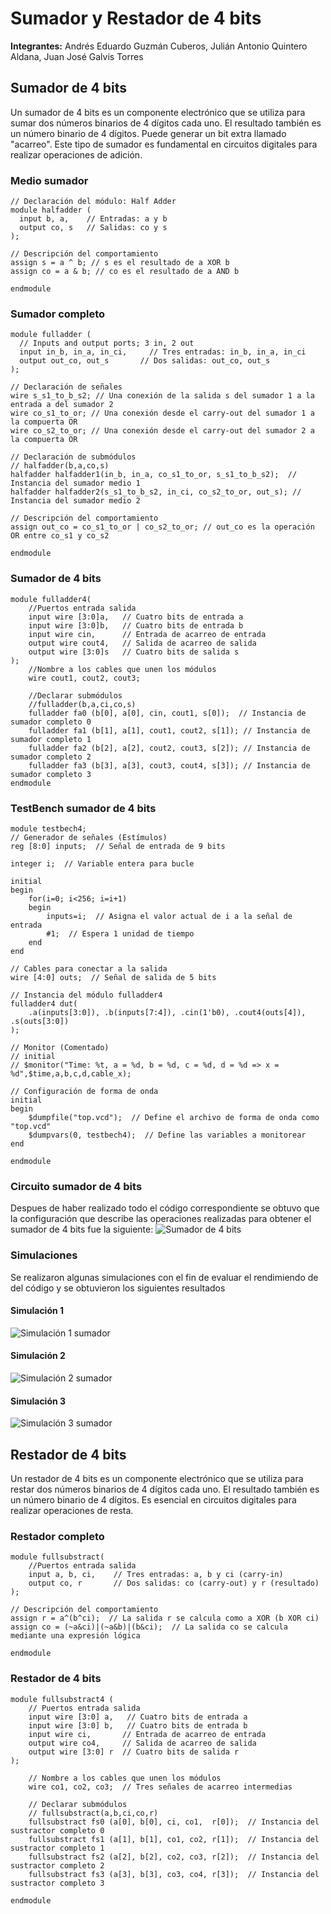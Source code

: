 # Sumador y Restador de 4 bits
**Integrantes:** Andrés Eduardo Guzmán Cuberos, Julián Antonio Quintero Aldana, Juan José Galvis Torres
## Sumador de 4 bits
Un sumador de 4 bits es un componente electrónico que se utiliza para sumar dos números binarios de 4 dígitos cada uno. El resultado también es un número binario de 4 dígitos. Puede generar un bit extra llamado "acarreo". Este tipo de sumador es fundamental en circuitos digitales para realizar operaciones de adición.
### Medio sumador
```
// Declaración del módulo: Half Adder
module halfadder (
  input b, a,    // Entradas: a y b
  output co, s   // Salidas: co y s
);

// Descripción del comportamiento
assign s = a ^ b; // s es el resultado de a XOR b
assign co = a & b; // co es el resultado de a AND b

endmodule
```
### Sumador completo
```
module fulladder (
  // Inputs and output ports; 3 in, 2 out
  input in_b, in_a, in_ci,     // Tres entradas: in_b, in_a, in_ci
  output out_co, out_s       // Dos salidas: out_co, out_s
);

// Declaración de señales
wire s_s1_to_b_s2; // Una conexión de la salida s del sumador 1 a la entrada a del sumador 2
wire co_s1_to_or; // Una conexión desde el carry-out del sumador 1 a la compuerta OR
wire co_s2_to_or; // Una conexión desde el carry-out del sumador 2 a la compuerta OR

// Declaración de submódulos
// halfadder(b,a,co,s)
halfadder halfadder1(in_b, in_a, co_s1_to_or, s_s1_to_b_s2);  // Instancia del sumador medio 1
halfadder halfadder2(s_s1_to_b_s2, in_ci, co_s2_to_or, out_s); // Instancia del sumador medio 2

// Descripción del comportamiento
assign out_co = co_s1_to_or | co_s2_to_or; // out_co es la operación OR entre co_s1 y co_s2

endmodule
```
### Sumador de 4 bits
```
module fulladder4( 
	//Puertos entrada salida
	input wire [3:0]a,   // Cuatro bits de entrada a
	input wire [3:0]b,   // Cuatro bits de entrada b
	input wire cin,      // Entrada de acarreo de entrada
	output wire cout4,   // Salida de acarreo de salida
	output wire [3:0]s   // Cuatro bits de salida s
);
	//Nombre a los cables que unen los módulos
	wire cout1, cout2, cout3;

	//Declarar submódulos
	//fulladder(b,a,ci,co,s)
	fulladder fa0 (b[0], a[0], cin, cout1, s[0]);  // Instancia de sumador completo 0
	fulladder fa1 (b[1], a[1], cout1, cout2, s[1]); // Instancia de sumador completo 1
	fulladder fa2 (b[2], a[2], cout2, cout3, s[2]); // Instancia de sumador completo 2
	fulladder fa3 (b[3], a[3], cout3, cout4, s[3]); // Instancia de sumador completo 3
endmodule

```
### TestBench sumador de 4 bits
```
module testbech4;
// Generador de señales (Estímulos)
reg [8:0] inputs;  // Señal de entrada de 9 bits

integer i;  // Variable entera para bucle

initial
begin 
	for(i=0; i<256; i=i+1)
	begin
		inputs=i;  // Asigna el valor actual de i a la señal de entrada
		#1;  // Espera 1 unidad de tiempo
	end
end

// Cables para conectar a la salida
wire [4:0] outs;  // Señal de salida de 5 bits

// Instancia del módulo fulladder4
fulladder4 dut(
	.a(inputs[3:0]), .b(inputs[7:4]), .cin(1'b0), .cout4(outs[4]), .s(outs[3:0])
);

// Monitor (Comentado)
// initial 
// $monitor("Time: %t, a = %d, b = %d, c = %d, d = %d => x = %d",$time,a,b,c,d,cable_x);

// Configuración de forma de onda
initial
begin
	$dumpfile("top.vcd");  // Define el archivo de forma de onda como "top.vcd"
	$dumpvars(0, testbech4);  // Define las variables a monitorear
end

endmodule
```
### Circuito sumador de 4 bits
Despues de haber realizado todo el código correspondiente se obtuvo que la configuración que describe las operaciones realizadas para obtener el sumador de 4 bits fue la siguiente:
![Sumador de 4 bits](https://github.com/JulianQunal/Digital-I/assets/142944413/f9559e04-8ea5-44fe-9315-1ff0499e3dac)

### Simulaciones
Se realizaron algunas simulaciones con el fin de evaluar el rendimiendo de del código y se obtuvieron los siguientes resultados
#### Simulación 1
![Simulación 1 sumador](https://github.com/JulianQunal/Digital-I/assets/142944413/c05d3ffb-a150-4844-a367-da1d8111e3a9)
#### Simulación 2
![Simulación 2 sumador](https://github.com/JulianQunal/Digital-I/assets/142944413/e370498d-89e2-4d22-9101-44772ff608bf)
#### Simulación 3
![Simulación 3 sumador](https://github.com/JulianQunal/Digital-I/assets/142944413/66f63066-eba9-4b96-b173-a6bad170bee8)





## Restador de 4 bits
Un restador de 4 bits es un componente electrónico que se utiliza para restar dos números binarios de 4 dígitos cada uno. El resultado también es un número binario de 4 dígitos. Es esencial en circuitos digitales para realizar operaciones de resta.

### Restador completo
```
module fullsubstract( 
	//Puertos entrada salida
	input a, b, ci,    // Tres entradas: a, b y ci (carry-in)
	output co, r       // Dos salidas: co (carry-out) y r (resultado)
);
	
// Descripción del comportamiento
assign r = a^(b^ci);  // La salida r se calcula como a XOR (b XOR ci)
assign co = (~a&ci)|(~a&b)|(b&ci);  // La salida co se calcula mediante una expresión lógica

endmodule
```
### Restador de 4 bits
```
module fullsubstract4 (
	// Puertos entrada salida
	input wire [3:0] a,   // Cuatro bits de entrada a
	input wire [3:0] b,   // Cuatro bits de entrada b
	input wire ci,       // Entrada de acarreo de entrada
	output wire co4,     // Salida de acarreo de salida
	output wire [3:0] r  // Cuatro bits de salida r
);

	// Nombre a los cables que unen los módulos
	wire co1, co2, co3;  // Tres señales de acarreo intermedias

	// Declarar submódulos
	// fullsubstract(a,b,ci,co,r)
	fullsubstract fs0 (a[0], b[0], ci, co1,  r[0]);  // Instancia del sustractor completo 0
	fullsubstract fs1 (a[1], b[1], co1, co2, r[1]);  // Instancia del sustractor completo 1
	fullsubstract fs2 (a[2], b[2], co2, co3, r[2]);  // Instancia del sustractor completo 2
	fullsubstract fs3 (a[3], b[3], co3, co4, r[3]);  // Instancia del sustractor completo 3

endmodule
```
